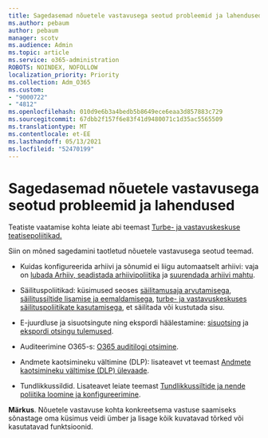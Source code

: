 ```yaml
---
title: Sagedasemad nõuetele vastavusega seotud probleemid ja lahendused
ms.author: pebaum
author: pebaum
manager: scotv
ms.audience: Admin
ms.topic: article
ms.service: o365-administration
ROBOTS: NOINDEX, NOFOLLOW
localization_priority: Priority
ms.collection: Adm_O365
ms.custom:
- "9000722"
- "4812"
ms.openlocfilehash: 010d9e6b3a4bedb5b8649ece6eaa3d857883c729
ms.sourcegitcommit: 67dbb2f157f6e83f41d9480071c1d35ac5565509
ms.translationtype: MT
ms.contentlocale: et-EE
ms.lasthandoff: 05/13/2021
ms.locfileid: "52470199"
---
```

# <a name="compliance-common-issues-and-resolutions"></a>Sagedasemad nõuetele vastavusega seotud probleemid ja lahendused

Teatiste vaatamise kohta leiate abi teemast [Turbe- ja vastavuskeskuse teatisepoliitikad.](/microsoft-365/compliance/alert-policies.md)

Siin on mõned sagedamini taotletud nõuetele vastavusega seotud teemad.

- Kuidas konfigureerida arhiivi ja sõnumid ei liigu automaatselt arhiivi: vaja on [lubada Arhiiv, seadistada arhiivipoliitika](/microsoft-365/compliance/enable-archive-mailboxes.md) ja [suurendada arhiivi mahtu](/microsoft-365/compliance/enable-unlimited-archiving.md).

- Säilituspoliitikad: küsimused seoses [säilitamusaja arvutamisega](/exchange/security-and-compliance/messaging-records-management/retention-age.md), [säilitussiltide lisamise ja eemaldamisega](/exchange/security-and-compliance/messaging-records-management/add-or-remove-retention-tags.md), [turbe- ja vastavuskeskuses säilituspoliitikate kasutamisega](/microsoft-365/compliance/retention-policies.md), et säilitada või kustutada sisu.

- E-juurdluse ja sisuotsingute ning ekspordi häälestamine: [sisuotsing](/microsoft-365/compliance/search-for-content.md) ja [ekspordi otsingu tulemused](/microsoft-365/compliance/export-search-results.md).

- Auditeerimine O365-s: [O365 auditilogi otsimine](/microsoft-365/compliance/search-the-audit-log-in-security-and-compliance.md).

- Andmete kaotsimineku vältimine (DLP): lisateavet vt teemast [Andmete kaotsimineku vältimise (DLP) ülevaade](/microsoft-365/compliance/data-loss-prevention-policies.md).
 
- Tundlikkussildid. Lisateavet leiate teemast [Tundlikkussiltide ja nende poliitika loomine ja konfigureerimine](/microsoft-365/compliance/create-sensitivity-labels.md).

**Märkus**. Nõuetele vastavuse kohta konkreetsema vastuse saamiseks sõnastage oma küsimus veidi ümber ja lisage kõik kuvatavad tõrked või kasutatavad funktsioonid.
